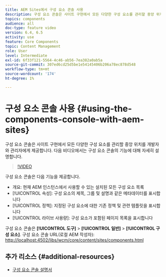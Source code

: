 ```yaml
---
title: AEM Sites에서 구성 요소 콘솔 사용
description: 구성 요소 콘솔은 사이트 구현에서 모든 다양한 구성 요소를 관리할 중앙 위치를 개발자와 관리자에게 제공합니다. 다음 비디오에서는 구성 요소 콘솔의 기능에 대해 자세히 설명합니다.
topics: components
audience: all
doc-type: feature video
version: 6.4, 6.5
activity: use
feature: Core Components
topic: Content Management
role: User
level: Intermediate
exl-id: 6f33f121-5564-4c46-ab56-7ea382a0ab5a
source-git-commit: 307ed6cd25d5be1e54145406b206a78ec878d548
workflow-type: tm+mt
source-wordcount: '174'
ht-degree: 1%

---
```


# 구성 요소 콘솔 사용 {#using-the-components-console-with-aem-sites}

구성 요소 콘솔은 사이트 구현에서 모든 다양한 구성 요소를 관리할 중앙 위치를 개발자와 관리자에게 제공합니다. 다음 비디오에서는 구성 요소 콘솔의 기능에 대해 자세히 설명합니다.

>[!VIDEO](https://video.tv.adobe.com/v/17417/?quality=9&learn=on)

구성 요소 콘솔은 다음 기능을 제공합니다.

* 개요: 현재 AEM 인스턴스에서 사용할 수 있는 설치된 모든 구성 요소 목록
* [!UICONTROL 속성]: 구성 요소의 제목, 그룹 및 설명과 같은 메타데이터를 표시합니다
* [!UICONTROL 정책]: 지정된 구성 요소에 대한 기존 정책 및 관련 템플릿을 표시합니다
* [!UICONTROL 라이브 사용량]: 구성 요소가 포함된 페이지 목록을 표시합니다

구성 요소 콘솔은 **[!UICONTROL 도구]** > **[!UICONTROL 일반]** > **[!UICONTROL 구성 요소]**.
구성 요소 콘솔 URL(로컬 AEM 작성자): [http://localhost:4502/libs/wcm/core/content/sites/components.html](http://localhost:4502/libs/wcm/core/content/sites/components.html)

## 추가 리소스 {#additional-resources}

* [구성 요소 콘솔 설명서](https://helpx.adobe.com/experience-manager/6-5/sites/authoring/using/default-components-console.html)
